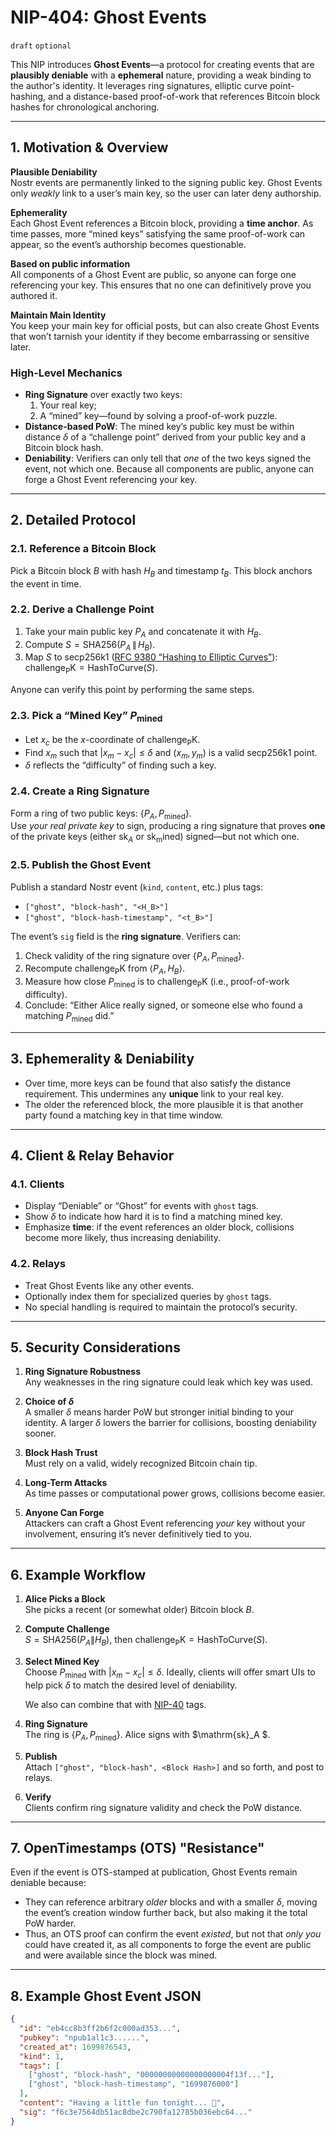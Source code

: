 # NIP-404: Ghost Events

`draft` `optional`

This NIP introduces **Ghost Events**—a protocol for creating events that are **plausibly deniable** with a **ephemeral**
nature, providing a weak binding to the author's identity. It leverages ring signatures, elliptic curve point-hashing, and a distance-based proof-of-work that references Bitcoin block hashes for chronological anchoring.

---

## 1. Motivation & Overview

**Plausible Deniability**  
   Nostr events are permanently linked to the signing public key. Ghost Events only *weakly* link to a user’s main key, so the user can later deny authorship.

**Ephemerality**  
   Each Ghost Event references a Bitcoin block, providing a **time anchor**. As time passes, more “mined keys” satisfying the same proof-of-work can appear, so the event’s authorship becomes questionable.  

**Based on public information**  
   All components of a Ghost Event are public, so anyone can forge one referencing your key. This ensures that no one can definitively prove you authored it.


**Maintain Main Identity**  
   You keep your main key for official posts, but can also create Ghost Events that won’t tarnish your identity if they become embarrassing or sensitive later.

### High-Level Mechanics

- **Ring Signature** over exactly two keys:  
  1) Your real key;  
  2) A “mined” key—found by solving a proof-of-work puzzle.  
- **Distance-based PoW**: The mined key’s public key must be within distance $\delta$ of a “challenge point” derived from your public key and a Bitcoin block hash.  
- **Deniability**: Verifiers can only tell that *one* of the two keys signed the event, not which one. Because all components are public, anyone can forge a Ghost Event referencing your key.

---

## 2. Detailed Protocol

### 2.1. Reference a Bitcoin Block

Pick a Bitcoin block $B$ with hash $H_B$ and timestamp $t_B$. This block anchors the event in time.

### 2.2. Derive a Challenge Point

1. Take your main public key $P_A$ and concatenate it with $H_B$.  
2. Compute $S = \mathrm{SHA256}(P_A \,\|\, H_B)$.  
3. Map $S$ to secp256k1 ([RFC 9380 “Hashing to Elliptic Curves”](https://www.rfc-editor.org/rfc/rfc9380)):  $\mathrm{challenge_PK} = \mathrm{HashToCurve}(S).$

Anyone can verify this point by performing the same steps.

### 2.3. Pick a “Mined Key” $P_{\mathrm{mined}}$

- Let $x_c$ be the $x$-coordinate of $\mathrm{challenge_PK}$.  
- Find $x_m$ such that $| x_m - x_c | \le \delta$ and $(x_m,y_m)$ is a valid secp256k1 point.  
- $\delta$ reflects the “difficulty” of finding such a key.

### 2.4. Create a Ring Signature

Form a ring of two public keys: $\{P_A, P_{\mathrm{mined}}\}$.  
Use *your real private key* to sign, producing a ring signature that proves **one** of the private keys (either $\mathrm{sk}_A$ or $\mathrm{sk_mined}$) signed—but not which one.

### 2.5. Publish the Ghost Event

Publish a standard Nostr event (`kind`, `content`, etc.) plus tags:

- `["ghost", "block-hash", "<H_B>"]`  
- `["ghost", "block-hash-timestamp", "<t_B>"]`  

The event’s `sig` field is the **ring signature**. Verifiers can:

1. Check validity of the ring signature over $\{P_A, P_{\mathrm{mined}}\}$.  
2. Recompute $\mathrm{challenge_PK}$ from $\langle P_A, H_B\rangle$.  
3. Measure how close $P_{\mathrm{mined}}$ is to $\mathrm{challenge_PK}$ (i.e., proof-of-work difficulty).  
4. Conclude: “Either Alice really signed, or someone else who found a matching $P_{\mathrm{mined}}$ did.”

---

## 3. Ephemerality & Deniability

- Over time, more keys can be found that also satisfy the distance requirement. This undermines any **unique** link to your real key.  
- The older the referenced block, the more plausible it is that another party found a matching key in that time window.

---

## 4. Client & Relay Behavior

### 4.1. Clients

- Display “Deniable” or “Ghost” for events with `ghost` tags.  
- Show $\delta$ to indicate how hard it is to find a matching mined key.  
- Emphasize **time**: if the event references an older block, collisions become more likely, thus increasing deniability.

### 4.2. Relays

- Treat Ghost Events like any other events.  
- Optionally index them for specialized queries by `ghost` tags.  
- No special handling is required to maintain the protocol’s security.

---

## 5. Security Considerations

1. **Ring Signature Robustness**  
   Any weaknesses in the ring signature could leak which key was used.  

2. **Choice of $\delta$**  
   A smaller $\delta$ means harder PoW but stronger initial binding to your identity. A larger $\delta$ lowers the barrier for collisions, boosting deniability sooner.

3. **Block Hash Trust**  
   Must rely on a valid, widely recognized Bitcoin chain tip.  

4. **Long-Term Attacks**  
   As time passes or computational power grows, collisions become easier.  

5. **Anyone Can Forge**  
   Attackers can craft a Ghost Event referencing *your* key without your involvement, ensuring it’s never definitively tied to you.  

---

## 6. Example Workflow

1. **Alice Picks a Block**  
   She picks a recent (or somewhat older) Bitcoin block $B$.  
2. **Compute Challenge**  
   $S = \mathrm{SHA256}(P_A \| H_B)$, then $\mathrm{challenge_PK} = \mathrm{HashToCurve}(S)$.  
3. **Select Mined Key**  
   Choose $P_{\mathrm{mined}}$ with $| x_m - x_c | \le \delta$. 
   Ideally, clients will offer smart UIs to help pick $\delta$ to match the desired level of deniability.

   We also can combine that  with [NIP-40](https://github.com/nostr-protocol/nips/blob/master/40.md) tags.
4. **Ring Signature**  
   The ring is $\{P_A, P_{\mathrm{mined}}\}$. Alice signs with $\mathrm{sk}_A $.  
5. **Publish**  
   Attach `["ghost", "block-hash", <Block Hash>]` and so forth, and post to relays.  
6. **Verify**  
   Clients confirm ring signature validity and check the PoW distance.

---

## 7. OpenTimestamps (OTS) "Resistance"

Even if the event is OTS-stamped at publication, Ghost Events remain deniable because:

- They can reference arbitrary *older* blocks and with a smaller $\delta$, moving the event’s creation window further back,
but also making it the total PoW harder.
- Thus, an OTS proof can confirm the event *existed*, but not that *only you* could have created it, as all components 
to forge the event are public and were available since the block was mined.

---

## 8. Example Ghost Event JSON

```json
{
  "id": "eb4cc8b3ff2b6f2c000ad353...",
  "pubkey": "npub1al1c3......",
  "created_at": 1699876543,
  "kind": 1,
  "tags": [
    ["ghost", "block-hash", "00000000000000000004f13f..."],
    ["ghost", "block-hash-timestamp", "1699876000"]
  ],
  "content": "Having a little fun tonight... 🍻",
  "sig": "f6c3e7564db51ac8dbe2c790fa12785b036ebc64..."
}
